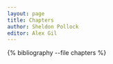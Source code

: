 ```yaml
---
layout: page
title: Chapters
author: Sheldon Pollock
editor: Alex Gil
---
```


{% bibliography --file chapters %}